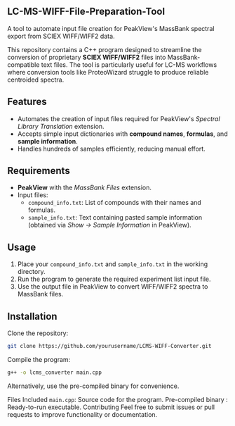 ## LC-MS-WIFF-File-Preparation-Tool
A tool to automate input file creation for PeakView's MassBank spectral export from SCIEX WIFF/WIFF2 data.

This repository contains a C++ program designed to streamline the conversion of proprietary **SCIEX WIFF/WIFF2** files into MassBank-compatible text files. The tool is particularly useful for LC-MS workflows where conversion tools like ProteoWizard struggle to produce reliable centroided spectra.

## Features
- Automates the creation of input files required for PeakView's *Spectral Library Translation* extension.
- Accepts simple input dictionaries with **compound names**, **formulas**, and **sample information**.
- Handles hundreds of samples efficiently, reducing manual effort.

## Requirements
- **PeakView** with the *MassBank Files* extension.
- Input files:
  - `compound_info.txt`: List of compounds with their names and formulas.
  - `sample_info.txt`: Text containing pasted sample information (obtained via *Show -> Sample Information* in PeakView).

## Usage
1. Place your `compound_info.txt` and `sample_info.txt` in the working directory.
2. Run the program to generate the required experiment list input file.
3. Use the output file in PeakView to convert WIFF/WIFF2 spectra to MassBank files.

## Installation
Clone the repository:
```bash
git clone https://github.com/yourusername/LCMS-WIFF-Converter.git
```

Compile the program:
```bash
g++ -o lcms_converter main.cpp
```
Alternatively, use the pre-compiled binary for convenience.

Files Included
`main.cpp`: Source code for the program.
Pre-compiled binary : Ready-to-run executable.
Contributing
Feel free to submit issues or pull requests to improve functionality or documentation.
